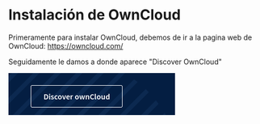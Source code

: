 # Instalación de OwnCloud

Primeramente para instalar OwnCloud, debemos de ir a la pagina web de OwnCloud: https://owncloud.com/

Seguidamente le damos a donde aparece "Discover OwnCloud"

![](Discover.png)

